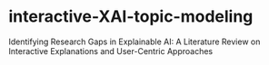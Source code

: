 # interactive-XAI-topic-modeling
Identifying Research Gaps in Explainable AI: A Literature Review on Interactive Explanations and User-Centric Approaches
